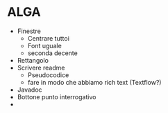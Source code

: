 # ALGA



- Finestre
  - Centrare tuttoi
  - Font uguale
  - seconda decente
- Rettangolo
- Scrivere readme
  - Pseudocodice
  - fare in modo che abbiamo rich text (Textflow?)
- Javadoc
- Bottone punto interrogativo
- ​